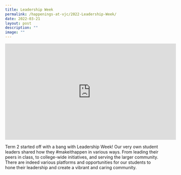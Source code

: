 ```yaml
---
title: Leadership Week
permalink: /happenings-at-vjc/2022-Leadership-Week/
date: 2022-03-21
layout: post
description: ""
image: ""
---
```


<iframe width="560" height="315" src="https://www.youtube.com/embed/AQLL5zGNKNY?controls=0&autoplay=1" title="YouTube video player" frameborder="0" allow="accelerometer; autoplay; clipboard-write; encrypted-media; gyroscope; picture-in-picture" allowfullscreen></iframe>

Term 2 started off with a bang with Leadership Week! Our very own student leaders shared how they #makeithappen in various ways. From leading their peers in class, to college-wide initiatives, and serving the larger community. There are indeed various platforms and opportunities for our students to hone their leadership and create a vibrant and caring community.